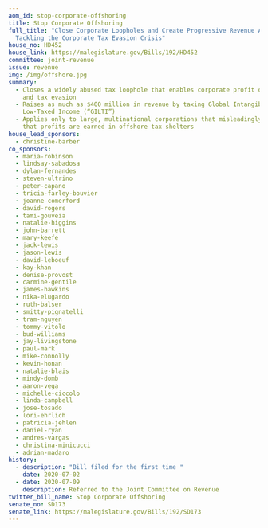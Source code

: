 ```yaml
---
aom_id: stop-corporate-offshoring
title: Stop Corporate Offshoring
full_title: "Close Corporate Loopholes and Create Progressive Revenue Act:
  Tackling the Corporate Tax Evasion Crisis"
house_no: HD452
house_link: https://malegislature.gov/Bills/192/HD452
committee: joint-revenue
issue: revenue
img: /img/offshore.jpg
summary:
  - Closes a widely abused tax loophole that enables corporate profit offshoring
    and tax evasion
  - Raises as much as $400 million in revenue by taxing Global Intangible
    Low-Taxed Income (“GILTI”)
  - Applies only to large, multinational corporations that misleadingly claim
    that profits are earned in offshore tax shelters
house_lead_sponsors:
  - christine-barber
co_sponsors:
  - maria-robinson
  - lindsay-sabadosa
  - dylan-fernandes
  - steven-ultrino
  - peter-capano
  - tricia-farley-bouvier
  - joanne-comerford
  - david-rogers
  - tami-gouveia
  - natalie-higgins
  - john-barrett
  - mary-keefe
  - jack-lewis
  - jason-lewis
  - david-leboeuf
  - kay-khan
  - denise-provost
  - carmine-gentile
  - james-hawkins
  - nika-elugardo
  - ruth-balser
  - smitty-pignatelli
  - tram-nguyen
  - tommy-vitolo
  - bud-williams
  - jay-livingstone
  - paul-mark
  - mike-connolly
  - kevin-honan
  - natalie-blais
  - mindy-domb
  - aaron-vega
  - michelle-ciccolo
  - linda-campbell
  - jose-tosado
  - lori-ehrlich
  - patricia-jehlen
  - daniel-ryan
  - andres-vargas
  - christina-minicucci
  - adrian-madaro
history:
  - description: "Bill filed for the first time "
    date: 2020-07-02
  - date: 2020-07-09
    description: Referred to the Joint Committee on Revenue
twitter_bill_name: Stop Corporate Offshoring
senate_no: SD173
senate_link: https://malegislature.gov/Bills/192/SD173
---
```

